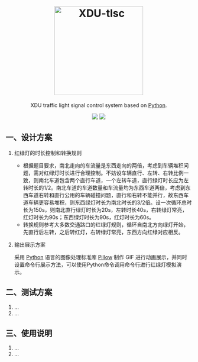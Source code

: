 <h1 align="center">
    <img src="https://i.jpg.dog/file/jpg-dog/62d143823a1572e598c4e81403319a45.png" alt="XDU-tlsc" width="240">
</h1>
<p align="center">
XDU traffic light signal control system based on <a href="https://www.python.org/">Python</a>.
<p align="center">
  <a href="https://github.com/PauperZ/XDU-tlsc/blob/main/LICENSE"><img src="https://img.shields.io/badge/license-MIT-brightgreen"></a>
  <a href="https://www.python.org/"><img src="https://img.shields.io/badge/python-3.6%2B-informational"></a>
</p>



## 一、设计方案

1. 红绿灯的时长控制和转换规则

   - 根据题目要求，南北走向的车流量是东西走向的两倍，考虑到车辆堆积问题，需对红绿灯时长进行合理控制。不妨设车辆直行、左转、右转比例一致，则南北车道包含两个直行车道，一个左转车道，直行绿灯时长应为左转时长的1/2。南北车道的车道数量和车流量均为东西车道两倍，考虑到东西车道右转和直行公用的车辆碰撞问题，直行和右转不能并行，故东西车道车辆更容易堆积，则东西绿灯时长为南北时长的3/2倍。设一次循环总时长为150s，则南北直行绿灯时长为20s，左转时长40s，右转绿灯常亮，红灯时长为90s；东西绿灯时长为90s，红灯时长为60s。
   - 转换规则参考大多数交通路口的红绿灯规则，循环自南北方向绿灯开始，先直行后左转，之后转红灯，右转绿灯常亮，东西方向红绿对应相反。

2. 输出展示方案

   采用 <a href="https://www.python.org/">Python</a> 语言的图像处理标准库 <a href="https://pillow.readthedocs.io/ ">Pillow</a> 制作 GIF 进行动画展示，并同时设置命令行展示方法，可以使用Python命令调用命令行进行红绿灯模拟演示。

 

## 二、测试方案

1. ...
2. ...

 

## 三、使用说明

1. ...
2. ...
